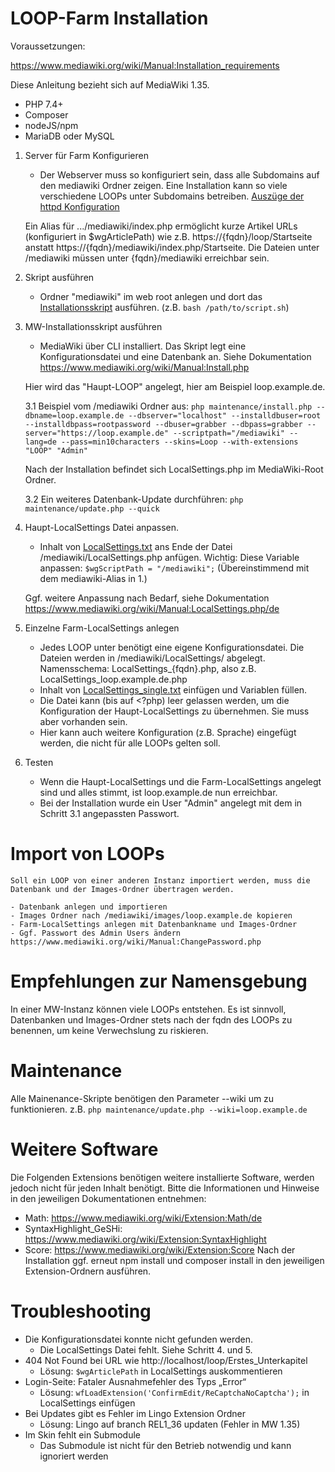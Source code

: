 # LOOP-Farm Installation

Voraussetzungen: 

https://www.mediawiki.org/wiki/Manual:Installation_requirements

Diese Anleitung bezieht sich auf MediaWiki 1.35.
- PHP 7.4+
- Composer 
- nodeJS/npm 
- MariaDB oder MySQL

1. Server für Farm Konfigurieren
	- Der Webserver muss so konfiguriert sein, dass alle Subdomains auf den mediawiki Ordner zeigen. Eine Installation kann so viele verschiedene LOOPs unter Subdomains betreiben. [Auszüge der httpd Konfiguration](loop_httpd.txt) 

	Ein Alias für .../mediawiki/index.php ermöglicht kurze Artikel URLs (konfiguriert in $wgArticlePath) wie z.B. https://{fqdn}/loop/Startseite anstatt https://{fqdn}/mediawiki/index.php/Startseite. Die Dateien unter /mediawiki müssen unter {fqdn}/mediawiki erreichbar sein. 

2. Skript ausführen
	- Ordner "mediawiki" im web root anlegen und dort das [Installationsskript](install_mw_loop_1_35_prod.sh) ausführen. (z.B. `bash /path/to/script.sh`)

3. MW-Installationsskript ausführen
	- MediaWiki über CLI installiert. Das Skript legt eine Konfigurationsdatei und eine Datenbank an. Siehe Dokumentation https://www.mediawiki.org/wiki/Manual:Install.php 

	Hier wird das "Haupt-LOOP" angelegt, hier am Beispiel loop.example.de. 
	
	3.1 Beispiel vom /mediawiki Ordner aus: 
	`php maintenance/install.php --dbname=loop.example.de --dbserver="localhost" --installdbuser=root --installdbpass=rootpassword --dbuser=grabber --dbpass=grabber --server="https://loop.example.de" --scriptpath="/mediawiki" --lang=de --pass=min10characters --skins=Loop --with-extensions "LOOP" "Admin"`
	
	Nach der Installation befindet sich LocalSettings.php im MediaWiki-Root Ordner. 
	
	3.2 Ein weiteres Datenbank-Update durchführen: `php maintenance/update.php --quick`

4. Haupt-LocalSettings Datei anpassen.
	- Inhalt von [LocalSettings.txt](LocalSettings_prod.txt) ans Ende der Datei /mediawiki/LocalSettings.php anfügen. 
	Wichtig: Diese Variable anpassen: `$wgScriptPath = "/mediawiki";` (Übereinstimmend mit dem mediawiki-Alias in 1.)

	Ggf. weitere Anpassung nach Bedarf, siehe Dokumentation https://www.mediawiki.org/wiki/Manual:LocalSettings.php/de 

5. Einzelne Farm-LocalSettings anlegen
	- Jedes LOOP unter benötigt eine eigene Konfigurationsdatei. Die Dateien werden in /mediawiki/LocalSettings/ abgelegt. 
	Namensschema: LocalSettings_{fqdn}.php, also z.B. LocalSettings_loop.example.de.php
	- Inhalt von [LocalSettings_single.txt](LocalSettings_single.txt) einfügen und Variablen füllen.
	- Die Datei kann (bis auf <?php) leer gelassen werden, um die Konfiguration der Haupt-LocalSettings zu übernehmen. Sie muss aber vorhanden sein.
	- Hier kann auch weitere Konfiguration (z.B. Sprache) eingefügt werden, die nicht für alle LOOPs gelten soll.

6. Testen
	- Wenn die Haupt-LocalSettings und die Farm-LocalSettings angelegt sind und alles stimmt, ist loop.example.de nun erreichbar.
	- Bei der Installation wurde ein User "Admin" angelegt mit dem in Schritt 3.1 angepassten Passwort. 

# Import von LOOPs
	Soll ein LOOP von einer anderen Instanz importiert werden, muss die Datenbank und der Images-Ordner übertragen werden. 

	- Datenbank anlegen und importieren
	- Images Ordner nach /mediawiki/images/loop.example.de kopieren
	- Farm-LocalSettings anlegen mit Datenbankname und Images-Ordner
	- Ggf. Passwort des Admin Users ändern https://www.mediawiki.org/wiki/Manual:ChangePassword.php 

# Empfehlungen zur Namensgebung
In einer MW-Instanz können viele LOOPs entstehen. Es ist sinnvoll, Datenbanken und Images-Ordner stets nach der fqdn des LOOPs zu benennen, um keine Verwechslung zu riskieren. 

# Maintenance
Alle Mainenance-Skripte benötigen den Parameter --wiki um zu funktionieren. z.B. `php maintenance/update.php --wiki=loop.example.de`

# Weitere Software
Die Folgenden Extensions benötigen weitere installierte Software, werden jedoch nicht für jeden Inhalt benötigt. Bitte die Informationen und Hinweise in den jeweiligen Dokumentationen entnehmen:
- Math: https://www.mediawiki.org/wiki/Extension:Math/de
- SyntaxHighlight_GeSHi: https://www.mediawiki.org/wiki/Extension:SyntaxHighlight
- Score: https://www.mediawiki.org/wiki/Extension:Score
Nach der Installation ggf. erneut npm install und composer install in den jeweiligen Extension-Ordnern ausführen.


# Troubleshooting
- Die Konfigurationsdatei konnte nicht gefunden werden.
	- Die LocalSettings Datei fehlt. Siehe Schritt 4. und 5. 
- 404 Not Found bei URL wie http://localhost/loop/Erstes_Unterkapitel
	- Lösung: `$wgArticlePath` in LocalSettings auskommentieren
- Login-Seite: Fataler Ausnahmefehler des Typs „Error“
	- Lösung: `wfLoadExtension('ConfirmEdit/ReCaptchaNoCaptcha');` in LocalSettings einfügen
- Bei Updates gibt es Fehler im Lingo Extension Ordner
	- Lösung: Lingo auf branch REL1_36 updaten (Fehler in MW 1.35)
- Im Skin fehlt ein Submodule
	- Das Submodule ist nicht für den Betrieb notwendig und kann ignoriert werden


